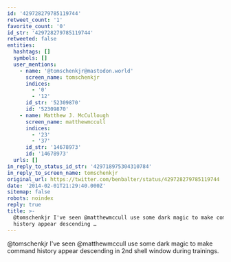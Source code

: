 ```yaml
---
id: '429728279785119744'
retweet_count: '1'
favorite_count: '0'
id_str: '429728279785119744'
retweeted: false
entities:
  hashtags: []
  symbols: []
  user_mentions:
    - name: '@tomschenkjr@mastodon.world'
      screen_name: tomschenkjr
      indices:
        - '0'
        - '12'
      id_str: '52309870'
      id: '52309870'
    - name: Matthew J. McCullough
      screen_name: matthewmccull
      indices:
        - '23'
        - '37'
      id_str: '14678973'
      id: '14678973'
  urls: []
in_reply_to_status_id_str: '429718975304310784'
in_reply_to_screen_name: tomschenkjr
original_url: https://twitter.com/benbalter/status/429728279785119744
date: '2014-02-01T21:29:40.000Z'
sitemap: false
robots: noindex
reply: true
title: >-
  @tomschenkjr I've seen @matthewmccull use some dark magic to make command
  history appear descending …
---
```


@tomschenkjr I've seen @matthewmccull use some dark magic to make command history appear descending in 2nd shell window during trainings.